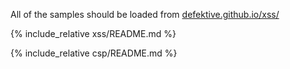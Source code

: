 
All of the samples should be loaded from [defektive.github.io/xss/](https://defektive.github.io/xss/)

{% include_relative xss/README.md %}

{% include_relative csp/README.md %}
